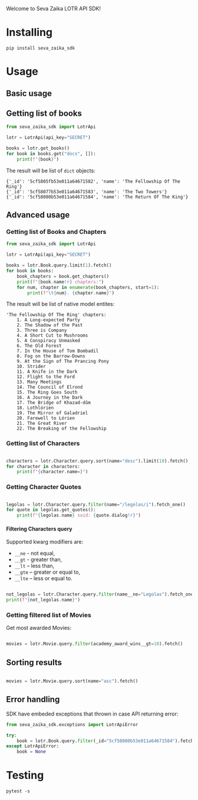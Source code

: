 Welcome to Seva Zaika LOTR API SDK!

# Installing

```
pip install seva_zaika_sdk
```

# Usage

## Basic usage

## Getting list of books

```python
from seva_zaika_sdk import LotrApi

lotr = LotrApi(api_key="SECRET")

books = lotr.get_books()
for book in books.get("docs", []):
    print(f"{book}")

```

The result will be list of `dict` objects:

```
{'_id': '5cf5805fb53e011a64671582', 'name': 'The Fellowship Of The Ring'}
{'_id': '5cf58077b53e011a64671583', 'name': 'The Two Towers'}
{'_id': '5cf58080b53e011a64671584', 'name': 'The Return Of The King'}
```

## Advanced usage

### Getting list of Books and Chapters

```python
from seva_zaika_sdk import LotrApi

lotr = LotrApi(api_key="SECRET")

books = lotr.Book.query.limit(1).fetch()
for book in books:
    book_chapters = book.get_chapters()
    print(f"{book.name!r} chapters:")
    for num, chapter in enumerate(book_chapters, start=1):
        print(f"\t{num}. {chapter.name}")

```

The result will be list of native model entites:

```
'The Fellowship Of The Ring' chapters:
	1. A Long-expected Party
	2. The Shadow of the Past
	3. Three is Company
	4. A Short Cut to Mushrooms
	5. A Conspiracy Unmasked
	6. The Old Forest
	7. In the House of Tom Bombadil
	8. Fog on the Barrow-Downs
	9. At the Sign of The Prancing Pony
	10. Strider
	11. A Knife in the Dark
	12. Flight to the Ford
	13. Many Meetings
	14. The Council of Elrond
	15. The Ring Goes South
	16. A Journey in the Dark
	17. The Bridge of Khazad-dûm
	18. Lothlórien
	19. The Mirror of Galadriel
	20. Farewell to Lórien
	21. The Great River
	22. The Breaking of the Fellowship
```

### Getting list of Characters

```python

characters = lotr.Character.query.sort(name="desc").limit(10).fetch()
for character in characters:
    print(f"{character.name=}")

```

### Getting Character Quotes

```python

legolas = lotr.Character.query.filter(name="/legolas/i").fetch_one()
for quote in legolas.get_quotes():
    print(f"{legolas.name} said: {quote.dialog!r}")

```

#### Filtering Characters query

Supported kwarg modifiers are: 

* `__ne` - not equal,
* `__gt` - greater than,
* `__lt` – less than,
* `__gte` – greater or equal to, 
* `__lte` – less or equal to.

```python

not_legolas = lotr.Character.query.filter(name__ne="Legolas").fetch_one()
print(f"{not_legolas.name}")

```

### Getting filtered list of Movies

Get most awarded Movies:

```python

movies = lotr.Movie.query.filter(academy_award_wins__gt=10).fetch()

```

## Sorting results

```python

movies = lotr.Movie.query.sort(name="asc").fetch()

```

## Error handling

SDK have embeded exceptions that thrown in case API returning error:

```python
from seva_zaika_sdk.exceptions import LotrApiError

try:
    book = lotr.Book.query.filter(_id="5cf58080b53e011a64671584").fetch_one()
except LotrApiError:
    book = None

```

# Testing

```
pytest -s
```
